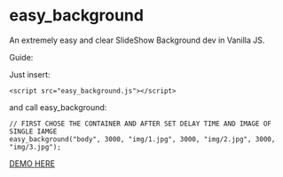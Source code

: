 # easy_background

An extremely easy and clear SlideShow Background dev in Vanilla JS.

Guide:

Just insert:

```
<script src="easy_background.js"></script>
```

and call easy_background:

```
// FIRST CHOSE THE CONTAINER AND AFTER SET DELAY TIME AND IMAGE OF SINGLE IAMGE
easy_background("body", 3000, "img/1.jpg", 3000, "img/2.jpg", 3000, "img/3.jpg");
```

<a target="blank" href="http://www.testersite.it/github/easy-background/">DEMO HERE</a>

